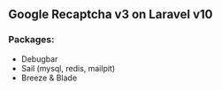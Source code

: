 ## Google Recaptcha v3 on Laravel v10

### Packages:

- Debugbar
- Sail (mysql, redis, mailpit)
- Breeze & Blade
